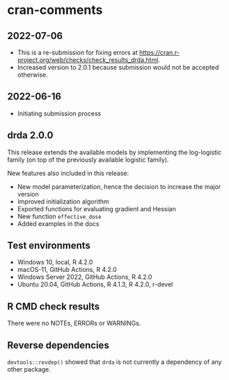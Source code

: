 # cran-comments

## 2022-07-06

- This is a re-submission for fixing errors at <https://cran.r-project.org/web/checks/check_results_drda.html>.
- Increased version to 2.0.1 because submission would not be accepted otherwise.

## 2022-06-16

- Initiating submission process

## drda 2.0.0

This release extends the available models by implementing the log-logistic
family (on top of the previously available logistic family).

New features also included in this release:

- New model parameterization, hence the decision to increase the major version
- Improved initialization algorithm
- Exported functions for evaluating gradient and Hessian
- New function `effective_dose`
- Added examples in the docs

## Test environments

- Windows 10, local, R 4.2.0
- macOS-11, GitHub Actions, R 4.2.0
- Windows Server 2022, GitHub Actions, R 4.2.0
- Ubuntu 20.04, GitHub Actions, R 4.1.3, R 4.2.0, r-devel

## R CMD check results

There were no NOTEs, ERRORs or WARNINGs.

## Reverse dependencies

`devtools::revdep()` showed that `drda` is not currently a dependency of any
other package.
